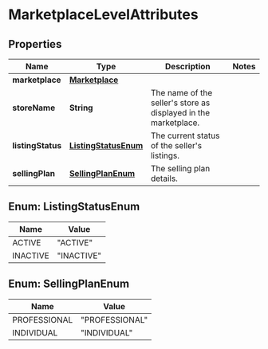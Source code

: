 # MarketplaceLevelAttributes

## Properties
Name | Type | Description | Notes
------------ | ------------- | ------------- | -------------
**marketplace** | [**Marketplace**](Marketplace.md) |  | 
**storeName** | **String** | The name of the seller&#x27;s store as displayed in the marketplace. | 
**listingStatus** | [**ListingStatusEnum**](#ListingStatusEnum) | The current status of the seller&#x27;s listings. | 
**sellingPlan** | [**SellingPlanEnum**](#SellingPlanEnum) | The selling plan details. | 

<a name="ListingStatusEnum"></a>
## Enum: ListingStatusEnum
Name | Value
---- | -----
ACTIVE | &quot;ACTIVE&quot;
INACTIVE | &quot;INACTIVE&quot;

<a name="SellingPlanEnum"></a>
## Enum: SellingPlanEnum
Name | Value
---- | -----
PROFESSIONAL | &quot;PROFESSIONAL&quot;
INDIVIDUAL | &quot;INDIVIDUAL&quot;
